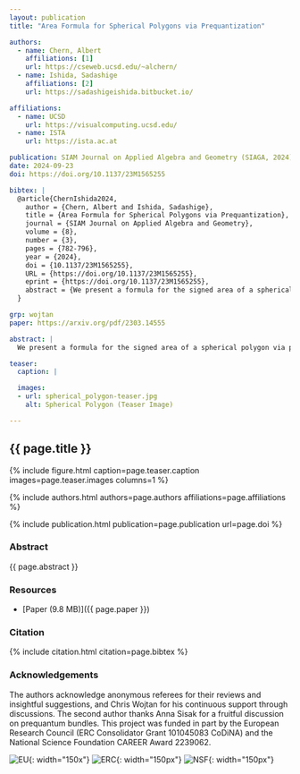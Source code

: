 ```yaml
---
layout: publication
title: "Area Formula for Spherical Polygons via Prequantization"

authors:
  - name: Chern, Albert
    affiliations: [1]
    url: https://cseweb.ucsd.edu/~alchern/
  - name: Ishida, Sadashige
    affiliations: [2]
    url: https://sadashigeishida.bitbucket.io/

affiliations:
  - name: UCSD
    url: https://visualcomputing.ucsd.edu/
  - name: ISTA
    url: https://ista.ac.at

publication: SIAM Journal on Applied Algebra and Geometry (SIAGA, 2024)
date: 2024-09-23
doi: https://doi.org/10.1137/23M1565255

bibtex: |
  @article{ChernIshida2024,
    author = {Chern, Albert and Ishida, Sadashige},
    title = {Area Formula for Spherical Polygons via Prequantization},
    journal = {SIAM Journal on Applied Algebra and Geometry},
    volume = {8},
    number = {3},
    pages = {782-796},
    year = {2024},
    doi = {10.1137/23M1565255},
    URL = {https://doi.org/10.1137/23M1565255},
    eprint = {https://doi.org/10.1137/23M1565255},
    abstract = {We present a formula for the signed area of a spherical polygon via prequantization. In contrast to the traditional formula based on the Gauss–Bonnet theorem that requires measuring angles, the new formula mimics Green’s theorem and is applicable to a wider range of degenerate spherical curves and polygons.}
  }

grp: wojtan
paper: https://arxiv.org/pdf/2303.14555

abstract: |
  We present a formula for the signed area of a spherical polygon via prequantization. In contrast to the traditional formula based on the Gauss–Bonnet theorem that requires measuring angles, the new formula mimics Green’s theorem and is applicable to a wider range of degenerate spherical curves and polygons. 

teaser:
  caption: |

  images:
  - url: spherical_polygon-teaser.jpg
    alt: Spherical Polygon (Teaser Image)

---
```


## {{ page.title }}

{% include figure.html caption=page.teaser.caption images=page.teaser.images columns=1 %}

{% include authors.html authors=page.authors affiliations=page.affiliations %}

{% include publication.html publication=page.publication url=page.doi %}

### Abstract

{{ page.abstract }}

### Resources

* [Paper (9.8 MB)]({{ page.paper }})

### Citation

{% include citation.html citation=page.bibtex %}

### Acknowledgements
The authors acknowledge anonymous referees for their reviews and
insightful suggestions, and Chris Wojtan for his continuous support through discussions. The second author thanks Anna Sisak for a fruitful discussion on prequantum bundles. This project
was funded in part by the European Research Council (ERC Consolidator Grant 101045083 CoDiNA) and the National Science Foundation CAREER Award 2239062.

![EU](flag_yellow_low.jpg){: width="150x"}
![ERC](LOGO-ERC.jpg){: width="150px"}
![NSF](NSF_Official_logo_Med_Res.jpg){: width="150px"}